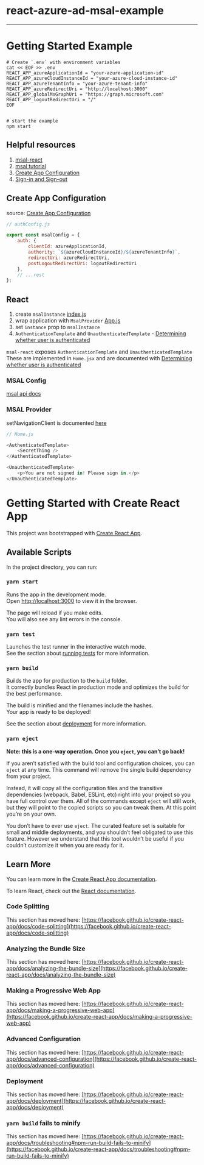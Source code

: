 # react-azure-ad-msal-example
---

# Getting Started Example
```shell
# Create `.env` with environment variables
cat << EOF >> .env
REACT_APP_azureApplicationId = "your-azure-application-id"
REACT_APP_azureCloudInstanceId = "your-azure-cloud-instance-id" 
REACT_APP_azureTenantInfo = "your-azure-tenant-info"
REACT_APP_azureRedirectUri = "http://localhost:3000"
REACT_APP_globalMsGraphUri = "https://graph.microsoft.com" 
REACT_APP_logoutRedirectUri = "/"
EOF


# start the example
npm start
```

## Helpful resources

1. [msal-react](https://github.com/AzureAD/microsoft-authentication-library-for-js/blob/dev/lib/msal-react/docs/getting-started.md#getting-started)
1. [msal tutorial](https://docs.microsoft.com/en-us/azure/active-directory/develop/tutorial-v2-react)
1. [Create App Configuration](https://docs.microsoft.com/en-us/azure/active-directory/develop/scenario-spa-app-registration)
1. [Sign-in and Sign-out](https://docs.microsoft.com/en-us/azure/active-directory/develop/scenario-spa-sign-in?tabs=react)


## Create App Configuration
source: [Create App Configuration](https://docs.microsoft.com/en-us/azure/active-directory/develop/scenario-spa-app-registration)

```javascript
// authConfig.js

export const msalConfig = {
    auth: {
        clientId: azureApplicationId,
        authority: `${azureCloudInstanceId}/${azureTenantInfo}`,
        redirectUri: azureRedirectUri,
        postLogoutRedirectUri: logoutRedirectUri
    },
    // ...rest
};

```


## React
1. create `msalInstance` [index.js](https://github.com/FreakinWard/react-azure-ad-msal-example/blob/2ad149a9d49ed1c641021517fb480b111ef04302/src/index.js#L10)
1. wrap application with `MsalProvider` [App.js]()
1. set `instance` prop to `msalInstance`
1. `AuthenticationTemplate` and `UnauthenticatedTemplate` - [Determining whether user is authenticated](https://github.com/AzureAD/microsoft-authentication-library-for-js/blob/dev/lib/msal-react/docs/getting-started.md#determining-whether-a-user-is-authenticated) 

`msal-react` exposes `AuthenticationTemplate` and `UnauthenticatedTemplate`
These are implemented in `Home.jsx` and are documented with [Determining whether user is authenticated](https://github.com/AzureAD/microsoft-authentication-library-for-js/blob/dev/lib/msal-react/docs/getting-started.md#determining-whether-a-user-is-authenticated) 



### MSAL Config
[msal api docs](https://github.com/AzureAD/microsoft-authentication-library-for-js/blob/dev/lib/msal-browser/docs/initialization.md)



### MSAL Provider
setNavigationClient is documented [here](https://github.com/AzureAD/microsoft-authentication-library-for-js/blob/dev/lib/msal-react/docs/performance.md#how-to-configure-azuremsal-react-to-use-your-routers-navigate-function-for-client-side-navigation)


```javascript
// Home.js

<AuthenticatedTemplate>
    <SecretThing />
</AuthenticatedTemplate>

<UnauthenticatedTemplate>
    <p>You are not signed in! Please sign in.</p>
</UnauthenticatedTemplate>

```



# Getting Started with Create React App

This project was bootstrapped with [Create React App](https://github.com/facebook/create-react-app).

## Available Scripts

In the project directory, you can run:

### `yarn start`

Runs the app in the development mode.\
Open [http://localhost:3000](http://localhost:3000) to view it in the browser.

The page will reload if you make edits.\
You will also see any lint errors in the console.

### `yarn test`

Launches the test runner in the interactive watch mode.\
See the section about [running tests](https://facebook.github.io/create-react-app/docs/running-tests) for more information.

### `yarn build`

Builds the app for production to the `build` folder.\
It correctly bundles React in production mode and optimizes the build for the best performance.

The build is minified and the filenames include the hashes.\
Your app is ready to be deployed!

See the section about [deployment](https://facebook.github.io/create-react-app/docs/deployment) for more information.

### `yarn eject`

**Note: this is a one-way operation. Once you `eject`, you can’t go back!**

If you aren’t satisfied with the build tool and configuration choices, you can `eject` at any time. This command will remove the single build dependency from your project.

Instead, it will copy all the configuration files and the transitive dependencies (webpack, Babel, ESLint, etc) right into your project so you have full control over them. All of the commands except `eject` will still work, but they will point to the copied scripts so you can tweak them. At this point you’re on your own.

You don’t have to ever use `eject`. The curated feature set is suitable for small and middle deployments, and you shouldn’t feel obligated to use this feature. However we understand that this tool wouldn’t be useful if you couldn’t customize it when you are ready for it.

## Learn More

You can learn more in the [Create React App documentation](https://facebook.github.io/create-react-app/docs/getting-started).

To learn React, check out the [React documentation](https://reactjs.org/).

### Code Splitting

This section has moved here: [https://facebook.github.io/create-react-app/docs/code-splitting](https://facebook.github.io/create-react-app/docs/code-splitting)

### Analyzing the Bundle Size

This section has moved here: [https://facebook.github.io/create-react-app/docs/analyzing-the-bundle-size](https://facebook.github.io/create-react-app/docs/analyzing-the-bundle-size)

### Making a Progressive Web App

This section has moved here: [https://facebook.github.io/create-react-app/docs/making-a-progressive-web-app](https://facebook.github.io/create-react-app/docs/making-a-progressive-web-app)

### Advanced Configuration

This section has moved here: [https://facebook.github.io/create-react-app/docs/advanced-configuration](https://facebook.github.io/create-react-app/docs/advanced-configuration)

### Deployment

This section has moved here: [https://facebook.github.io/create-react-app/docs/deployment](https://facebook.github.io/create-react-app/docs/deployment)

### `yarn build` fails to minify

This section has moved here: [https://facebook.github.io/create-react-app/docs/troubleshooting#npm-run-build-fails-to-minify](https://facebook.github.io/create-react-app/docs/troubleshooting#npm-run-build-fails-to-minify)
